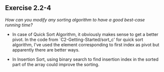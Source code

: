 ## Exercise 2.2-4

*How can you modify any sorting algorithm to have a good best-case running time?*


- In case of Quick Sort Algorithm, it obviously makes sense to get a better pivot. In the code from `C2-Getting-Started/sort_c' for quick sort algorithm, I've used the element corresponding to first index as pivot but apparently there are better ways.

- In Insertion Sort, using binary search to find insertion index in the sorted part of the array could improve the sorting.